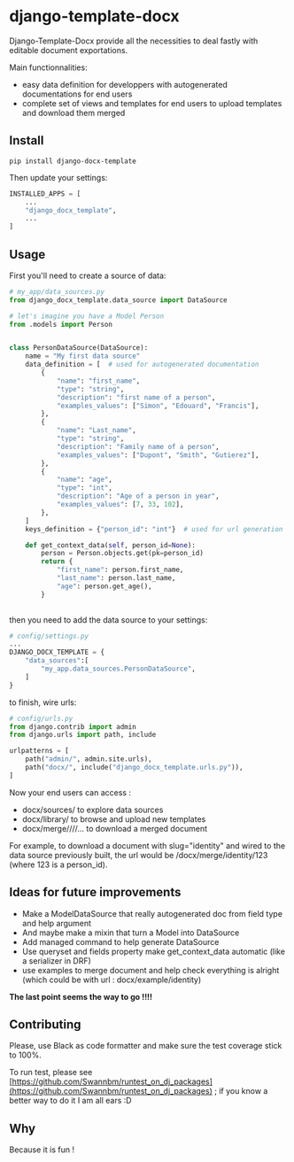 # django-template-docx



Django-Template-Docx provide all the necessities to deal fastly with editable document exportations.

Main functionnalities:
- easy data definition for developpers with autogenerated documentations for end users
- complete set of views and templates for end users to upload templates and download them merged

## Install

`pip install django-docx-template`

Then update your settings:

 ```python
 INSTALLED_APPS = [
     ...
     "django_docx_template",
     ...
 ]
 ```

## Usage

First you'll need to create a source of data:

```python
# my_app/data_sources.py
from django_docx_template.data_source import DataSource

# let's imagine you have a Model Person
from .models import Person


class PersonDataSource(DataSource):
    name = "My first data source"
    data_definition = [  # used for autogenerated documentation
        {
            "name": "first_name",
            "type": "string",
            "description": "first name of a person",
            "examples_values": ["Simon", "Edouard", "Francis"],
        },
        {
            "name": "Last_name",
            "type": "string",
            "description": "Family name of a person",
            "examples_values": ["Dupont", "Smith", "Gutierez"],
        },
        {
            "name": "age",
            "type": "int",
            "description": "Age of a person in year",
            "examples_values": [7, 33, 102],
        },
    ]
    keys_definition = {"person_id": "int"}  # used for url generation

    def get_context_data(self, person_id=None):
        person = Person.objects.get(pk=person_id)
        return {
            "first_name": person.first_name,
            "last_name": person.last_name,
            "age": person.get_age(),
        }
        
```

then you need to add the data source to your settings:

```python
# config/settings.py
...
DJANGO_DOCX_TEMPLATE = {
    "data_sources":[
        "my_app.data_sources.PersonDataSource",
    ]
}
```

to finish, wire urls:

```python
# config/urls.py
from django.contrib import admin
from django.urls import path, include

urlpatterns = [
    path("admin/", admin.site.urls),
    path("docx/", include("django_docx_template.urls.py")),
]
```

Now your end users can access :
- docx/sources/ to explore data sources
- docx/library/ to browse and upload new templates
- docx/merge/<slug>/<key1>/<key2>/... to download a merged document

For example, to download a document with slug="identity" and wired to the data source previously built, the url would be /docx/merge/identity/123 (where 123 is a person_id).

## Ideas for future improvements

* Make a ModelDataSource that really autogenerated doc from field type and help argument
* And maybe make a mixin that turn a Model into DataSource
* Add managed command to help generate DataSource
* Use queryset and fields property make get_context_data automatic (like a serializer in DRF)
* use examples to merge document and help check everything is alright (which could be with url : docx/example/identity)

**The last point seems the way to go !!!!**

## Contributing

Please, use Black as code formatter and make sure the test coverage stick to 100%.

To run test, please see [https://github.com/Swannbm/runtest_on_dj_packages](https://github.com/Swannbm/runtest_on_dj_packages) ; if you know a better way to do it I am all ears :D

## Why

Because it is fun !
